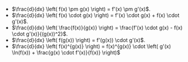 - $\frac{d}{dx} \left( f(x) \pm g(x) \right) = f'(x) \pm g'(x)$.
- $\frac{d}{dx} \left( f(x) \cdot g(x) \right) = f'(x) \cdot g(x) + f(x) \cdot g'(x)$.
- $\frac{d}{dx} \left( \frac{f(x)}{g(x)} \right) = \frac{f'(x) \cdot g(x) - f(x) \cdot g'(x)}{(g(x))^2}$.
- $\frac{d}{dx} \left( f(g(x)) \right) = f'(g(x)) \cdot g'(x)$.
- $\frac{d}{dx} \left( f(x)^{g(x)} \right) = f(x)^{g(x)} \cdot \left( g'(x) \ln(f(x)) + \frac{g(x) \cdot f'(x)}{f(x)} \right)$